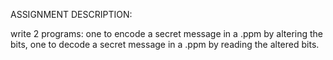 ASSIGNMENT DESCRIPTION:

write 2 programs: 
one to encode a secret message in a .ppm by altering the bits,
one to decode a secret message in a .ppm by reading the altered bits.
